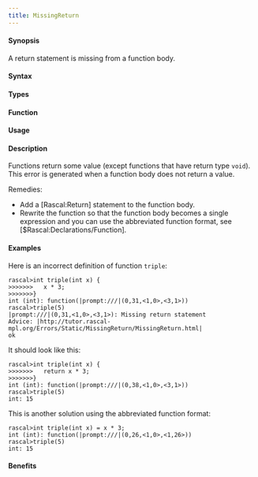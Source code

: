 ```yaml
---
title: MissingReturn
---
```


#### Synopsis

A return statement is missing from a function body.

#### Syntax

#### Types

#### Function
       
#### Usage

#### Description

Functions return some value (except functions that have return type `void`).
This error is generated when a function body does not return a value.

Remedies:

*  Add a [Rascal:Return] statement to the function body.
*  Rewrite the function so that the function body becomes a single expression and you can use the abbreviated function format, see [$Rascal:Declarations/Function].

#### Examples

Here is an incorrect definition of function `triple`:

```rascal-shell
rascal>int triple(int x) {
>>>>>>>   x * 3;
>>>>>>>}
int (int): function(|prompt:///|(0,31,<1,0>,<3,1>))
rascal>triple(5)
|prompt:///|(0,31,<1,0>,<3,1>): Missing return statement
Advice: |http://tutor.rascal-mpl.org/Errors/Static/MissingReturn/MissingReturn.html|
ok
```
It should look like this:

```rascal-shell
rascal>int triple(int x) {
>>>>>>>   return x * 3;
>>>>>>>}
int (int): function(|prompt:///|(0,38,<1,0>,<3,1>))
rascal>triple(5)
int: 15
```
This is another solution using the abbreviated function format:

```rascal-shell
rascal>int triple(int x) = x * 3;
int (int): function(|prompt:///|(0,26,<1,0>,<1,26>))
rascal>triple(5)
int: 15
```

#### Benefits


